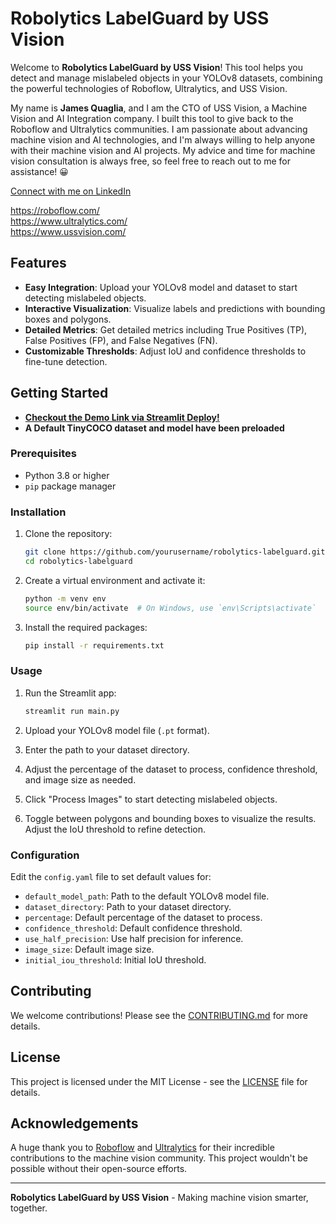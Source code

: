 # Robolytics LabelGuard by USS Vision

Welcome to **Robolytics LabelGuard by USS Vision**! This tool helps you detect and manage mislabeled objects in your YOLOv8 datasets, combining the powerful technologies of Roboflow, Ultralytics, and USS Vision.

My name is **James Quaglia**, and I am the CTO of USS Vision, a Machine Vision and AI Integration company. I built this tool to give back to the Roboflow and Ultralytics communities. I am passionate about advancing machine vision and AI technologies, and I'm always willing to help anyone with their machine vision and AI projects. My advice and time for machine vision consultation is always free, so feel free to reach out to me for assistance! :grinning:

[Connect with me on LinkedIn](https://www.linkedin.com/in/james-quaglia-06143bb5/)

https://roboflow.com/ \
https://www.ultralytics.com/ \
https://www.ussvision.com/ 

## Features

- **Easy Integration**: Upload your YOLOv8 model and dataset to start detecting mislabeled objects.
- **Interactive Visualization**: Visualize labels and predictions with bounding boxes and polygons.
- **Detailed Metrics**: Get detailed metrics including True Positives (TP), False Positives (FP), and False Negatives (FN).
- **Customizable Thresholds**: Adjust IoU and confidence thresholds to fine-tune detection.

## Getting Started

- [**Checkout the Demo Link via Streamlit Deploy!**](https://robolytics-labelguard-ussvision.streamlit.app/) 
- **A Default TinyCOCO dataset and model have been preloaded**

### Prerequisites

- Python 3.8 or higher
- `pip` package manager

### Installation

1. Clone the repository:
    ```sh
    git clone https://github.com/yourusername/robolytics-labelguard.git
    cd robolytics-labelguard
    ```

2. Create a virtual environment and activate it:
    ```sh
    python -m venv env
    source env/bin/activate  # On Windows, use `env\Scripts\activate`
    ```

3. Install the required packages:
    ```sh
    pip install -r requirements.txt
    ```

### Usage

1. Run the Streamlit app:
    ```sh
    streamlit run main.py
    ```

2. Upload your YOLOv8 model file (`.pt` format).

3. Enter the path to your dataset directory.

4. Adjust the percentage of the dataset to process, confidence threshold, and image size as needed.

5. Click "Process Images" to start detecting mislabeled objects.

6. Toggle between polygons and bounding boxes to visualize the results. Adjust the IoU threshold to refine detection.

### Configuration

Edit the `config.yaml` file to set default values for:
- `default_model_path`: Path to the default YOLOv8 model file.
- `dataset_directory`: Path to your dataset directory.
- `percentage`: Default percentage of the dataset to process.
- `confidence_threshold`: Default confidence threshold.
- `use_half_precision`: Use half precision for inference.
- `image_size`: Default image size.
- `initial_iou_threshold`: Initial IoU threshold.

## Contributing

We welcome contributions! Please see the [CONTRIBUTING.md](CONTRIBUTING.md) for more details.

## License

This project is licensed under the MIT License - see the [LICENSE](LICENSE) file for details.

## Acknowledgements

A huge thank you to [Roboflow](https://roboflow.com) and [Ultralytics](https://ultralytics.com) for their incredible contributions to the machine vision community. This project wouldn't be possible without their open-source efforts.

---

**Robolytics LabelGuard by USS Vision** - Making machine vision smarter, together.

